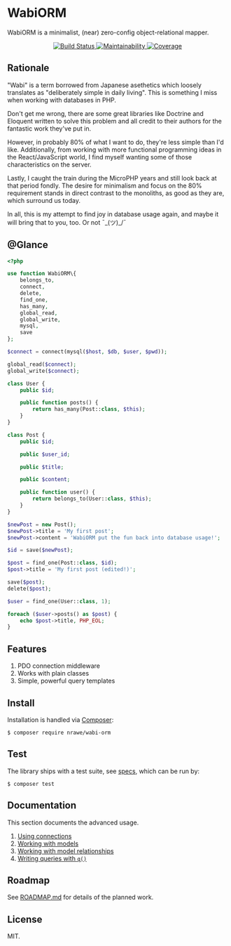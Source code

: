# WabiORM

WabiORM is a minimalist, (near) zero-config object-relational mapper.

<p align="center">
<a href="https://travis-ci.org/nrawe/wabi-orm">
    <img src="https://travis-ci.org/nrawe/wabi-orm.svg" alt="Build Status" />
</a>

<a href="https://codeclimate.com/github/nrawe/wabi-orm/maintainability">
    <img src="https://api.codeclimate.com/v1/badges/ffc2dcd245a296b0f55a/maintainability" alt="Maintainability" />
</a>

<a href="https://codeclimate.com/github/nrawe/wabi-orm/test_coverage">
    <img src="https://api.codeclimate.com/v1/badges/ffc2dcd245a296b0f55a/test_coverage" alt="Coverage" />
</a>
</p>

## Rationale

"Wabi" is a term borrowed from Japanese asethetics which loosely translates as
"deliberately simple in daily living". This is something I miss when working
with databases in PHP.

Don't get me wrong, there are some great libraries like Doctrine and Eloquent
written to solve this problem and all credit to their authors for the fantastic
work they've put in.

However, in probably 80% of what I want to do, they're less simple than I'd
like. Additionally, from working with more functional programming ideas in the
React/JavaScript world, I find myself wanting some of those characteristics on
the server.

Lastly, I caught the train during the MicroPHP years and still look back at
that period fondly. The desire for minimalism and focus on the 80% requirement
stands in direct contrast to the monoliths, as good as they are, which surround
us today.

In all, this is my attempt to find joy in database usage again, and maybe it
will bring that to you, too. Or not ¯\_(ツ)_/¯

## @Glance

```php
<?php

use function WabiORM\{
    belongs_to,
    connect, 
    delete, 
    find_one, 
    has_many, 
    global_read, 
    global_write, 
    mysql, 
    save
};

$connect = connect(mysql($host, $db, $user, $pwd));

global_read($connect);
global_write($connect);

class User {
    public $id;

    public function posts() {
        return has_many(Post::class, $this);
    }
}

class Post {
    public $id;

    public $user_id;

    public $title;

    public $content;

    public function user() {
        return belongs_to(User::class, $this);
    }
}

$newPost = new Post();
$newPost->title = 'My first post';
$newPost->content = 'WabiORM put the fun back into database usage!';

$id = save($newPost);

$post = find_one(Post::class, $id);
$post->title = 'My first post (edited!)';

save($post);
delete($post);

$user = find_one(User::class, 1);

foreach ($user->posts() as $post) {
    echo $post->title, PHP_EOL;
}

```

## Features

1. PDO connection middleware
2. Works with plain classes
3. Simple, powerful query templates

## Install

Installation is handled via [Composer](https://getcomposer.org):

```
$ composer require nrawe/wabi-orm
```

## Test

The library ships with a test suite, see [specs](specs/), which can be run by:

```
$ composer test
```

## Documentation

This section documents the advanced usage.

1. [Using connections](docs/connect.md)
2. [Working with models](docs/models.md)
3. [Working with model relationships](docs/relationships.md)
4. [Writing queries with `q()`](docs/queries.md)

## Roadmap
See [ROADMAP.md](./ROADMAP.md) for details of the planned work.

## License
MIT.
